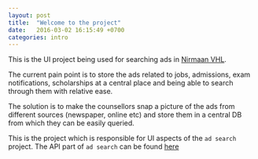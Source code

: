 ```yaml
---
layout: post
title:  "Welcome to the project"
date:   2016-03-02 16:15:49 +0700
categories: intro
---
```


This is the UI project being used for searching ads in [Nirmaan VHL][nirmaan-vhl].

The current pain point is to store the ads related to jobs, admissions, exam notifications, scholarships at a central place and being able to search through them with relative ease.

The solution is to make the counsellors snap a picture of the ads from different sources (newspaper, online etc) and store them in a central DB from which they can be easily queried.


This is the project which is responsible for UI aspects of the `ad search` project.
The API part of `ad search` can be found [here][ad-api]

[nirmaan-vhl]: http://nirmaan.org/education/vhl
[ad-api]: http://sagardutta.github.io/ad-api/
